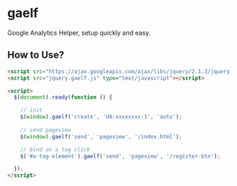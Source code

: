 # gaelf
Google Analytics Helper, setup quickly and easy.

## How to Use?

```html
<script src="https://ajax.googleapis.com/ajax/libs/jquery/2.1.3/jquery.min.js"></script>
<script src="jquery.gaelf.js" type="text/javascript"></script>

<script>
  $(document).ready(function () {

    // init
    $(window).gaelf('create', 'UA-xxxxxxxx-1', 'auto');
    
    // send pageview
    $(window).gaelf('send', 'pageview', '/index.html');

    // bind on a tag click
    $('#a-tag-element').gaelf('send', 'pageview', '/register-btn');

  });
</script>
```
